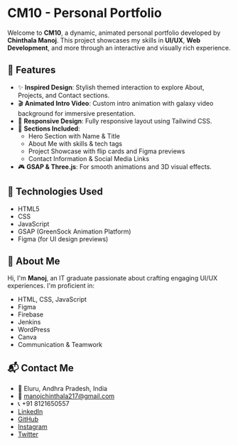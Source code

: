 
# CM10 - Personal Portfolio

Welcome to **CM10**, a dynamic, animated personal portfolio developed by **Chinthala Manoj**. This project showcases my skills in **UI/UX**, **Web Development**, and more through an interactive and visually rich experience.

## 🚀 Features

- ✨ **Inspired Design**: Stylish themed interaction to explore About, Projects, and Contact sections.
- 🎬 **Animated Intro Video**: Custom intro animation with galaxy video background for immersive presentation.
- 📱 **Responsive Design**: Fully responsive layout using Tailwind CSS.
- 🧩 **Sections Included**:
  - Hero Section with Name & Title
  - About Me with skills & tech tags
  - Project Showcase with flip cards and Figma previews
  - Contact Information & Social Media Links
- 🎮 **GSAP & Three.js**: For smooth animations and 3D visual effects.

## 🔧 Technologies Used

- HTML5
- CSS
- JavaScript
- GSAP (GreenSock Animation Platform)
- Figma (for UI design previews)

## 🧠 About Me

Hi, I'm **Manoj**, an IT graduate passionate about crafting engaging UI/UX experiences. I'm proficient in:

- HTML, CSS, JavaScript
- Figma
- Firebase
- Jenkins
- WordPress
- Canva
- Communication & Teamwork

## 📬 Contact Me

- 📍 Eluru, Andhra Pradesh, India  
- 📧 manojchinthala217@gmail.com  
- 📞 +91 8121650557  
- [LinkedIn](https://www.linkedin.com/in/manoj229/)  
- [GitHub](https://github.com/manojch77)  
- [Instagram](https://www.instagram.com/m_a_n_o_j92)  
- [Twitter](https://x.com/Selfaccoun73540)
